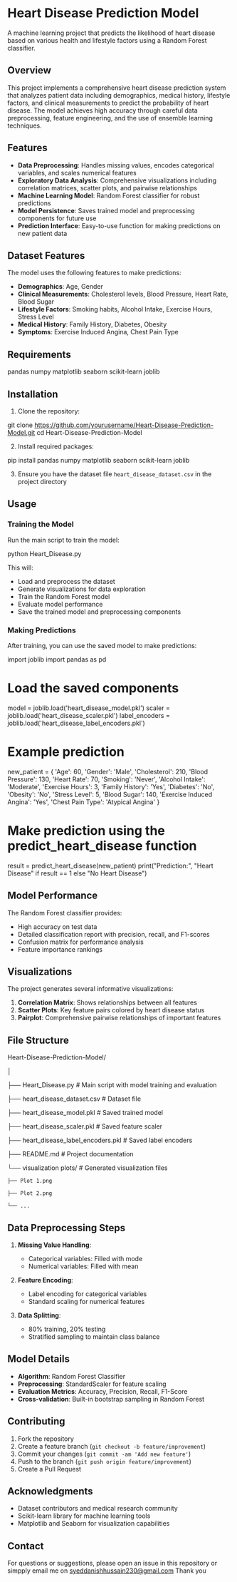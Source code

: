 # Heart Disease Prediction Model

A machine learning project that predicts the likelihood of heart disease based on various health and lifestyle factors using a Random Forest classifier.

## Overview

This project implements a comprehensive heart disease prediction system that analyzes patient data including demographics, medical history, lifestyle factors, and clinical measurements to predict the probability of heart disease. The model achieves high accuracy through careful data preprocessing, feature engineering, and the use of ensemble learning techniques.

## Features

- **Data Preprocessing**: Handles missing values, encodes categorical variables, and scales numerical features
- **Exploratory Data Analysis**: Comprehensive visualizations including correlation matrices, scatter plots, and pairwise relationships
- **Machine Learning Model**: Random Forest classifier for robust predictions
- **Model Persistence**: Saves trained model and preprocessing components for future use
- **Prediction Interface**: Easy-to-use function for making predictions on new patient data

## Dataset Features

The model uses the following features to make predictions:

- **Demographics**: Age, Gender
- **Clinical Measurements**: Cholesterol levels, Blood Pressure, Heart Rate, Blood Sugar
- **Lifestyle Factors**: Smoking habits, Alcohol Intake, Exercise Hours, Stress Level
- **Medical History**: Family History, Diabetes, Obesity
- **Symptoms**: Exercise Induced Angina, Chest Pain Type

## Requirements


pandas
numpy
matplotlib
seaborn
scikit-learn
joblib


## Installation

1. Clone the repository:

git clone https://github.com/yourusername/Heart-Disease-Prediction-Model.git
cd Heart-Disease-Prediction-Model


2. Install required packages:

pip install pandas numpy matplotlib seaborn scikit-learn joblib


3. Ensure you have the dataset file `heart_disease_dataset.csv` in the project directory

## Usage

### Training the Model

Run the main script to train the model:


python Heart_Disease.py


This will:
- Load and preprocess the dataset
- Generate visualizations for data exploration
- Train the Random Forest model
- Evaluate model performance
- Save the trained model and preprocessing components

### Making Predictions

After training, you can use the saved model to make predictions:


import joblib
import pandas as pd

# Load the saved components
model = joblib.load('heart_disease_model.pkl')
scaler = joblib.load('heart_disease_scaler.pkl')
label_encoders = joblib.load('heart_disease_label_encoders.pkl')

# Example prediction
new_patient = {
    'Age': 60,
    'Gender': 'Male',
    'Cholesterol': 210,
    'Blood Pressure': 130,
    'Heart Rate': 70,
    'Smoking': 'Never',
    'Alcohol Intake': 'Moderate',
    'Exercise Hours': 3,
    'Family History': 'Yes',
    'Diabetes': 'No',
    'Obesity': 'No',
    'Stress Level': 5,
    'Blood Sugar': 140,
    'Exercise Induced Angina': 'Yes',
    'Chest Pain Type': 'Atypical Angina'
}

# Make prediction using the predict_heart_disease function
result = predict_heart_disease(new_patient)
print("Prediction:", "Heart Disease" if result == 1 else "No Heart Disease")


## Model Performance

The Random Forest classifier provides:
- High accuracy on test data
- Detailed classification report with precision, recall, and F1-scores
- Confusion matrix for performance analysis
- Feature importance rankings

## Visualizations

The project generates several informative visualizations:

1. **Correlation Matrix**: Shows relationships between all features
2. **Scatter Plots**: Key feature pairs colored by heart disease status
3. **Pairplot**: Comprehensive pairwise relationships of important features

## File Structure


Heart-Disease-Prediction-Model/

│

├── Heart_Disease.py              # Main script with model training and evaluation

├── heart_disease_dataset.csv     # Dataset file

├── heart_disease_model.pkl       # Saved trained model

├── heart_disease_scaler.pkl      # Saved feature scaler

├── heart_disease_label_encoders.pkl # Saved label encoders

├── README.md                     # Project documentation

└── visualization plots/          # Generated visualization files

    ├── Plot 1.png
    
    ├── Plot 2.png
    
    └── ...


## Data Preprocessing Steps

1. **Missing Value Handling**:
   - Categorical variables: Filled with mode
   - Numerical variables: Filled with mean

2. **Feature Encoding**:
   - Label encoding for categorical variables
   - Standard scaling for numerical features

3. **Data Splitting**:
   - 80% training, 20% testing
   - Stratified sampling to maintain class balance

## Model Details

- **Algorithm**: Random Forest Classifier
- **Preprocessing**: StandardScaler for feature scaling
- **Evaluation Metrics**: Accuracy, Precision, Recall, F1-Score
- **Cross-validation**: Built-in bootstrap sampling in Random Forest

## Contributing

1. Fork the repository
2. Create a feature branch (`git checkout -b feature/improvement`)
3. Commit your changes (`git commit -am 'Add new feature'`)
4. Push to the branch (`git push origin feature/improvement`)
5. Create a Pull Request


## Acknowledgments

- Dataset contributors and medical research community
- Scikit-learn library for machine learning tools
- Matplotlib and Seaborn for visualization capabilities



## Contact

For questions or suggestions, please open an issue in this repository or simpply email me on syeddanishhussain230@gmail.com
Thank you
